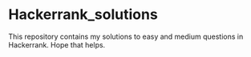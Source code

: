 # Hackerrank_solutions
This repository contains my solutions to easy and medium questions in Hackerrank. Hope that helps.
